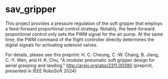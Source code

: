 # sav_gripper
This project provides a pressure regulation of the soft gripper that employs a feed-forward proportional control strategy. Notably, the feed-forward proportional control only sets the PWM signal for the air pump. At the same time, the PWM command of the flight controller directly determines the digital signals for activating solenoid valves.

For details, please see this preprint: H. C. Cheung, C.-W. Chang, B. Jiang, C.-Y. Wen, and H. K. Chu, "A modular pneumatic soft gripper design for aerial grasping and landing," http://arxiv.org/abs/2311.00390 (preprint, presented in IEEE RoboSoft 2024)
